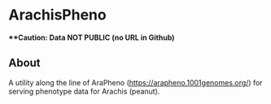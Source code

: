 <!--  Original in README
# AraPheno  
AraPheno python code based on Django 1.9.6.   
-->  
# ArachisPheno  
**\*\*Caution:     Data NOT PUBLIC (no URL in Github)** 

## About  
A utility along the line of AraPheno (https://arapheno.1001genomes.org/) for serving phenotype data for Arachis (peanut).


